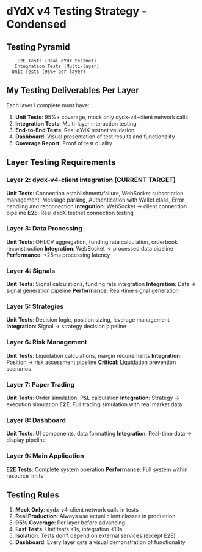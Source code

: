 # dYdX v4 Testing Strategy - Condensed

## Testing Pyramid
```
    E2E Tests (Real dYdX testnet)
   Integration Tests (Multi-layer)  
  Unit Tests (95%+ per layer)
```

## My Testing Deliverables Per Layer
Each layer I complete must have:
1. **Unit Tests**: 95%+ coverage, mock only dydx-v4-client network calls
2. **Integration Tests**: Multi-layer interaction testing  
3. **End-to-End Tests**: Real dYdX testnet validation
4. **Dashboard**: Visual presentation of test results and functionality
5. **Coverage Report**: Proof of test quality

## Layer Testing Requirements

### Layer 2: dydx-v4-client Integration (CURRENT TARGET)
**Unit Tests**: Connection establishment/failure, WebSocket subscription management, Message parsing, Authentication with Wallet class, Error handling and reconnection
**Integration**: WebSocket → client connection pipeline
**E2E**: Real dYdX testnet connection testing

### Layer 3: Data Processing
**Unit Tests**: OHLCV aggregation, funding rate calculation, orderbook reconstruction
**Integration**: WebSocket → processed data pipeline
**Performance**: <25ms processing latency

### Layer 4: Signals
**Unit Tests**: Signal calculations, funding rate integration
**Integration**: Data → signal generation pipeline
**Performance**: Real-time signal generation

### Layer 5: Strategies
**Unit Tests**: Decision logic, position sizing, leverage management
**Integration**: Signal → strategy decision pipeline

### Layer 6: Risk Management
**Unit Tests**: Liquidation calculations, margin requirements
**Integration**: Position → risk assessment pipeline
**Critical**: Liquidation prevention scenarios

### Layer 7: Paper Trading
**Unit Tests**: Order simulation, P&L calculation
**Integration**: Strategy → execution simulation
**E2E**: Full trading simulation with real market data

### Layer 8: Dashboard
**Unit Tests**: UI components, data formatting
**Integration**: Real-time data → display pipeline

### Layer 9: Main Application
**E2E Tests**: Complete system operation
**Performance**: Full system within resource limits

## Testing Rules
1. **Mock Only**: dydx-v4-client network calls in tests
2. **Real Production**: Always use actual client classes in production
3. **95% Coverage**: Per layer before advancing
4. **Fast Tests**: Unit tests <1s, integration <10s
5. **Isolation**: Tests don't depend on external services (except E2E)
6. **Dashboard**: Every layer gets a visual demonstration of functionality
